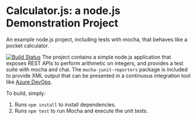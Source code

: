 Calculator.js: a node.js Demonstration Project
==============================================
An example node.js project, including tests with mocha, that behaves like
a pocket calculator.

[![Build Status](https://mlus88laky.visualstudio.com/Integrating%20External%20Source%20Control%20with%20Azure%20Pipelines/_apis/build/status/mlus88laky.calculator?branchName=master)](https://mlus88laky.visualstudio.com/Integrating%20External%20Source%20Control%20with%20Azure%20Pipelines/_build/latest?definitionId=5&branchName=master)
The project contains a simple node.js application that exposes REST APIs
to perform arithmetic on integers, and provides a test suite with mocha
and chai.  The `mocha-junit-reporters` package is included to provide XML
output that can be presented in a continuous integration tool like
[Azure DevOps](https://azure.com/devops).

To build, simply:

1. Runs `npm install` to install dependencies.
2. Runs `npm test` to run Mocha and execute the unit tests.

